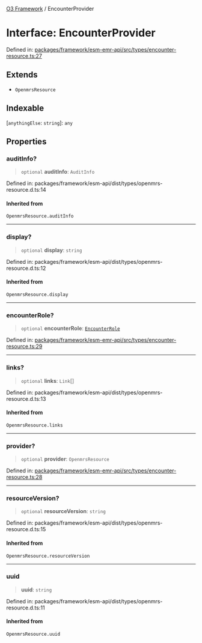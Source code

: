 [O3 Framework](../API.md) / EncounterProvider

# Interface: EncounterProvider

Defined in: [packages/framework/esm-emr-api/src/types/encounter-resource.ts:27](https://github.com/openmrs/openmrs-esm-core/blob/main/packages/framework/esm-emr-api/src/types/encounter-resource.ts#L27)

## Extends

- `OpenmrsResource`

## Indexable

\[`anythingElse`: `string`\]: `any`

## Properties

### auditInfo?

> `optional` **auditInfo**: `AuditInfo`

Defined in: packages/framework/esm-api/dist/types/openmrs-resource.d.ts:14

#### Inherited from

`OpenmrsResource.auditInfo`

***

### display?

> `optional` **display**: `string`

Defined in: packages/framework/esm-api/dist/types/openmrs-resource.d.ts:12

#### Inherited from

`OpenmrsResource.display`

***

### encounterRole?

> `optional` **encounterRole**: [`EncounterRole`](EncounterRole.md)

Defined in: [packages/framework/esm-emr-api/src/types/encounter-resource.ts:29](https://github.com/openmrs/openmrs-esm-core/blob/main/packages/framework/esm-emr-api/src/types/encounter-resource.ts#L29)

***

### links?

> `optional` **links**: `Link`[]

Defined in: packages/framework/esm-api/dist/types/openmrs-resource.d.ts:13

#### Inherited from

`OpenmrsResource.links`

***

### provider?

> `optional` **provider**: `OpenmrsResource`

Defined in: [packages/framework/esm-emr-api/src/types/encounter-resource.ts:28](https://github.com/openmrs/openmrs-esm-core/blob/main/packages/framework/esm-emr-api/src/types/encounter-resource.ts#L28)

***

### resourceVersion?

> `optional` **resourceVersion**: `string`

Defined in: packages/framework/esm-api/dist/types/openmrs-resource.d.ts:15

#### Inherited from

`OpenmrsResource.resourceVersion`

***

### uuid

> **uuid**: `string`

Defined in: packages/framework/esm-api/dist/types/openmrs-resource.d.ts:11

#### Inherited from

`OpenmrsResource.uuid`
